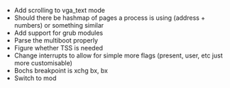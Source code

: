 - Add scrolling to vga_text mode
- Should there be hashmap of pages a process is using (address + numbers) or something similar
- Add support for grub modules
- Parse the multiboot properly
- Figure whether TSS is needed
- Change interrupts to allow for simple more flags (present, user, etc just more customisable)
- Bochs breakpoint is xchg bx, bx
- Switch to mod